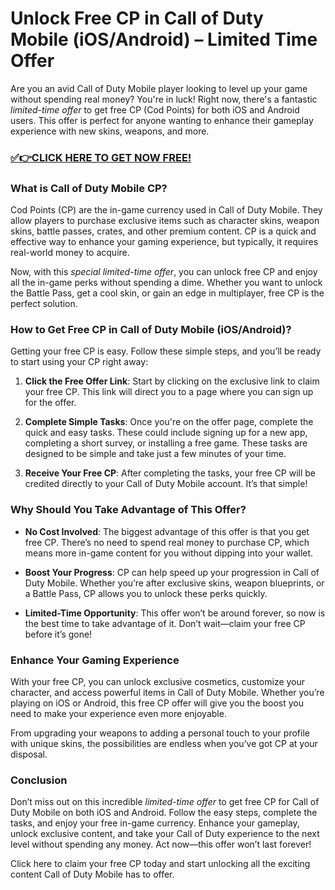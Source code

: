 # Unlock Free CP in Call of Duty Mobile (iOS/Android) – Limited Time Offer

Are you an avid Call of Duty Mobile player looking to level up your game without spending real money? You're in luck! Right now, there's a fantastic *limited-time offer* to get free CP (Cod Points) for both iOS and Android users. This offer is perfect for anyone wanting to enhance their gameplay experience with new skins, weapons, and more.

### [✅👉CLICK HERE TO GET NOW FREE!](https://justfree.xyz/call/of/duty/)

### What is Call of Duty Mobile CP?

Cod Points (CP) are the in-game currency used in Call of Duty Mobile. They allow players to purchase exclusive items such as character skins, weapon skins, battle passes, crates, and other premium content. CP is a quick and effective way to enhance your gaming experience, but typically, it requires real-world money to acquire.

Now, with this *special limited-time offer*, you can unlock free CP and enjoy all the in-game perks without spending a dime. Whether you want to unlock the Battle Pass, get a cool skin, or gain an edge in multiplayer, free CP is the perfect solution.

### How to Get Free CP in Call of Duty Mobile (iOS/Android)?

Getting your free CP is easy. Follow these simple steps, and you’ll be ready to start using your CP right away:

1. **Click the Free Offer Link**: Start by clicking on the exclusive link to claim your free CP. This link will direct you to a page where you can sign up for the offer.
   
2. **Complete Simple Tasks**: Once you're on the offer page, complete the quick and easy tasks. These could include signing up for a new app, completing a short survey, or installing a free game. These tasks are designed to be simple and take just a few minutes of your time.
   
3. **Receive Your Free CP**: After completing the tasks, your free CP will be credited directly to your Call of Duty Mobile account. It’s that simple!

### Why Should You Take Advantage of This Offer?

- **No Cost Involved**: The biggest advantage of this offer is that you get free CP. There’s no need to spend real money to purchase CP, which means more in-game content for you without dipping into your wallet.
  
- **Boost Your Progress**: CP can help speed up your progression in Call of Duty Mobile. Whether you’re after exclusive skins, weapon blueprints, or a Battle Pass, CP allows you to unlock these perks quickly.
  
- **Limited-Time Opportunity**: This offer won’t be around forever, so now is the best time to take advantage of it. Don’t wait—claim your free CP before it’s gone!

### Enhance Your Gaming Experience

With your free CP, you can unlock exclusive cosmetics, customize your character, and access powerful items in Call of Duty Mobile. Whether you’re playing on iOS or Android, this free CP offer will give you the boost you need to make your experience even more enjoyable.

From upgrading your weapons to adding a personal touch to your profile with unique skins, the possibilities are endless when you’ve got CP at your disposal.

### Conclusion

Don’t miss out on this incredible *limited-time offer* to get free CP for Call of Duty Mobile on both iOS and Android. Follow the easy steps, complete the tasks, and enjoy your free in-game currency. Enhance your gameplay, unlock exclusive content, and take your Call of Duty experience to the next level without spending any money. Act now—this offer won’t last forever!

Click here to claim your free CP today and start unlocking all the exciting content Call of Duty Mobile has to offer.
